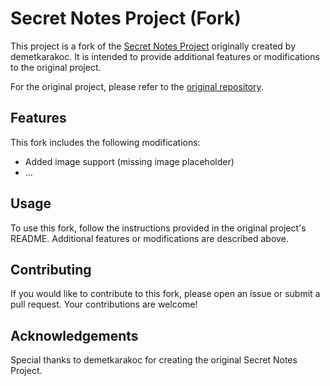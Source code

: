 <h1>Secret Notes Project (Fork)</h1>

<p>This project is a fork of the <a href="https://github.com/demetkarakoc/SecretNotesProject">Secret Notes Project</a> originally created by demetkarakoc. It is intended to provide additional features or modifications to the original project.</p>

<p>For the original project, please refer to the <a href="https://github.com/demetkarakoc/SecretNotesProject">original repository</a>.</p>

<h2>Features</h2>

<p>This fork includes the following modifications:</p>

<ul>
    <li>Added image support (missing image placeholder)</li>
    <li>...</li>
    <!-- Add any additional features or modifications here -->
</ul>

<h2>Usage</h2>

<p>To use this fork, follow the instructions provided in the original project's README. Additional features or modifications are described above.</p>

<h2>Contributing</h2>

<p>If you would like to contribute to this fork, please open an issue or submit a pull request. Your contributions are welcome!</p>

<h2>Acknowledgements</h2>

<p>Special thanks to demetkarakoc for creating the original Secret Notes Project.</p>
